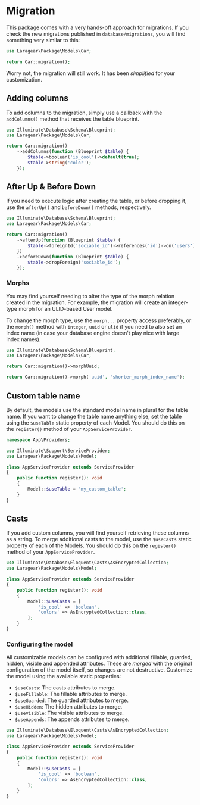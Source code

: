 # Migration

This package comes with a very hands-off approach for migrations. If you check the new migrations published in `database/migrations`, you will find something very similar to this:

```php
use Laragear\Package\Models\Car;

return Car::migration();
```

Worry not, the migration will still work. It has been _simplified_ for your customization.

## Adding columns

To add columns to the migration, simply use a callback with the `addColumns()` method that receives the table blueprint.

```php
use Illuminate\Database\Schema\Blueprint;
use Laragear\Package\Models\Car;

return Car::migration()
    ->addColumns(function (Blueprint $table) {
        $table->boolean('is_cool')->default(true);
        $table->string('color');
    });
```

## After Up & Before Down

If you need to execute logic after creating the table, or before dropping it, use the `afterUp()` and `beforeDown()` methods, respectively.

```php
use Illuminate\Database\Schema\Blueprint;
use Laragear\Package\Models\Car;

return Car::migration()
    ->afterUp(function (Blueprint $table) {
        $table->foreignId('sociable_id')->references('id')->on('users');
    })
    ->beforeDown(function (Blueprint $table) {
        $table->dropForeign('sociable_id');
    });
```

### Morphs

You may find yourself needing to alter the type of the morph relation created in the migration. For example, the migration will create an integer-type morph for an ULID-based User model.

To change the morph type, use the `morph...` property access preferably, or the `morph()` method with `integer`, `uuid` or `ulid` if you need to also set an index name (in case your database engine doesn't play nice with large index names).

```php
use Illuminate\Database\Schema\Blueprint;
use Laragear\Package\Models\Car;

return Car::migration()->morphUuid;

return Car::migration()->morph('uuid', 'shorter_morph_index_name');
```

## Custom table name

By default, the models use the standard model name in plural for the table name. If you want to change the table name anything else, set the table using the `$useTable` static property of each Model. You should do this on the `register()` method of your `AppServiceProvider`.

```php
namespace App\Providers;

use Illuminate\Support\ServiceProvider;
use Laragear\Package\Models\Model;

class AppServiceProvider extends ServiceProvider
{
    public function register(): void
    {
        Model::$useTable = 'my_custom_table';
    }
}
```

## Casts

If you add custom columns, you will find yourself retrieving these columns as a string. To merge additional casts to the model, use the `$useCasts` static property of each of the Models. You should do this on the `register()` method of your `AppServiceProvider`.

```php
use Illuminate\Database\Eloquent\Casts\AsEncryptedCollection;
use Laragear\Package\Models\Model;

class AppServiceProvider extends ServiceProvider
{
    public function register(): void
    {
        Model::$useCasts = [
            'is_cool' => 'boolean',
            'colors' => AsEncryptedCollection::class,
        ];
    }
}
```

### Configuring the model

All customizable models can be configured with additional fillable, guarded, hidden, visible and appended attributes. These are _merged_ with the original configuration of the model itself, so changes are not destructive. Customize the model using the available static properties:

- `$useCasts`: The casts attributes to merge.
- `$useFillable`: The fillable attributes to merge.
- `$useGuarded`: The guarded attributes to merge.
- `$useHidden`: The hidden attributes to merge.
- `$useVisible`: The visible attributes to merge.
- `$useAppends`: The appends attributes to merge.

```php
use Illuminate\Database\Eloquent\Casts\AsEncryptedCollection;
use Laragear\Package\Models\Model;

class AppServiceProvider extends ServiceProvider
{
    public function register(): void
    {
        Model::$useCasts = [
            'is_cool' => 'boolean',
            'colors' => AsEncryptedCollection::class,
        ];
    }
}
```
